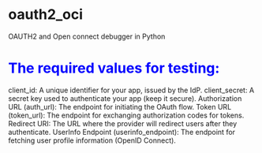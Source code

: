 # oauth2_oci
OAUTH2 and Open connect debugger in Python

# <span style="color:blue">The required values for testing:</span>


client_id: A unique identifier for your app, issued by the IdP.
client_secret: A secret key used to authenticate your app (keep it secure).
Authorization URL (auth_url): The endpoint for initiating the OAuth flow.
Token URL (token_url): The endpoint for exchanging authorization codes for tokens.
Redirect URI: The URL where the provider will redirect users after they authenticate.
UserInfo Endpoint (userinfo_endpoint): The endpoint for fetching user profile information (OpenID Connect).
